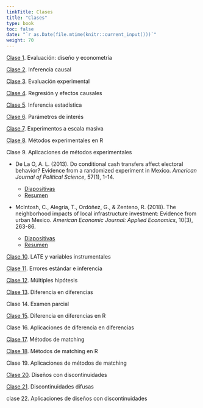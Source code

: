 ```yaml
---
linkTitle: Clases
title: "Clases"
type: book
toc: false
date: "`r as.Date(file.mtime(knitr::current_input()))`"
weight: 70
---
```


[Clase 1](https://eps-2021.netlify.app/clases/clase_1.html#1). Evaluación: diseño y econometría

[Clase 2](https://eps-2021.netlify.app/clases/clase_2.html#1). Inferencia causal

[Clase 3](https://eps-2021.netlify.app/clases/clase_3.html#1). Evaluación experimental

[Clase 4](https://eps-2021.netlify.app/clases/clase_4.html#1). Regresión y efectos causales

[Clase 5](https://eps-2021.netlify.app/clases/clase_5.html#1). Inferencia estadística

[Clase 6](https://eps-2021.netlify.app/clases/clase_6.html#1). Parámetros de interés

[Clase 7](https://eps-2021.netlify.app/clases/clase_7.html#1). Experimentos a escala masiva

[Clase 8](https://eps-2021.netlify.app/clases/clase_8.html#1). Métodos experimentales en R

Clase 9. Aplicaciones de métodos experimentales

  - De La O, A. L. (2013). Do conditional cash transfers affect electoral behavior? Evidence from a randomized experiment in Mexico. *American Journal of Political Science*, 57(1), 1-14.
    - [Diapositivas](/uploads/De_la_O_diapositvas.pdf)
    - [Resumen](/uploads/De_la_O_resumen.pdf)
    
  - McIntosh, C., Alegría, T., Ordóñez, G., & Zenteno, R. (2018). The neighborhood impacts of local infrastructure investment: Evidence from urban Mexico. *American Economic Journal: Applied Economics*, 10(3), 263-86.
    - [Diapositivas](/uploads/McIntosh_et_al_diapositivas.pdf)
    - [Resumen](/uploads/McIntosh_et_al_resumen.pdf)

[Clase 10](https://eps-2021.netlify.app/clases/clase_10.html#1). LATE y variables instrumentales

[Clase 11](https://eps-2021.netlify.app/clases/clase_11.html#1). Errores estándar e inferencia

[Clase 12](https://eps-2021.netlify.app/clases/clase_12.html#1). Múltiples hipótesis

[Clase 13](https://eps-2021.netlify.app/clases/clase_13.html#1). Diferencia en diferencias

Clase 14. Examen parcial

[Clase 15](https://eps-2021.netlify.app/clases/clase_15.html#1). Diferencia en diferencias en R

Clase 16. Aplicaciones de diferencia en diferencias

[Clase 17](https://eps-2021.netlify.app/clases/clase_17.html#1). Métodos de matching

[Clase 18](https://eps-2021.netlify.app/clases/clase_18.html#1). Métodos de matching en R

Clase 19. Aplicaciones de métodos de matching

[Clase 20](https://eps-2021.netlify.app/clases/clase_20.html#1). Diseños con discontinuidades

[Clase 21](https://eps-2021.netlify.app/clases/clase_21.html#1). Discontinuidades difusas

clase 22. Aplicaciones de diseños con discontinuidades